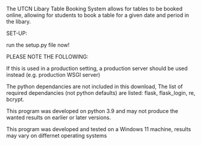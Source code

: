 The UTCN Libary Table Booking System allows for tables to be booked online, allowing for students to book a table for a given date and period in the libary.

SET-UP:

run the setup.py file now!


PLEASE NOTE THE FOLLOWING:

If this is used in a production setting, a production server should be used instead (e.g. production WSGI server)

The python dependancies are not included in this download, The list of required dependancies (not python defaults) are listed:
flask, flask_login, re, bcrypt. 

This program was developed on python 3.9 and may not produce the wanted results on earlier or later versions.

This program was developed and tested on a Windows 11 machine, results may vary on differnet operating systems
